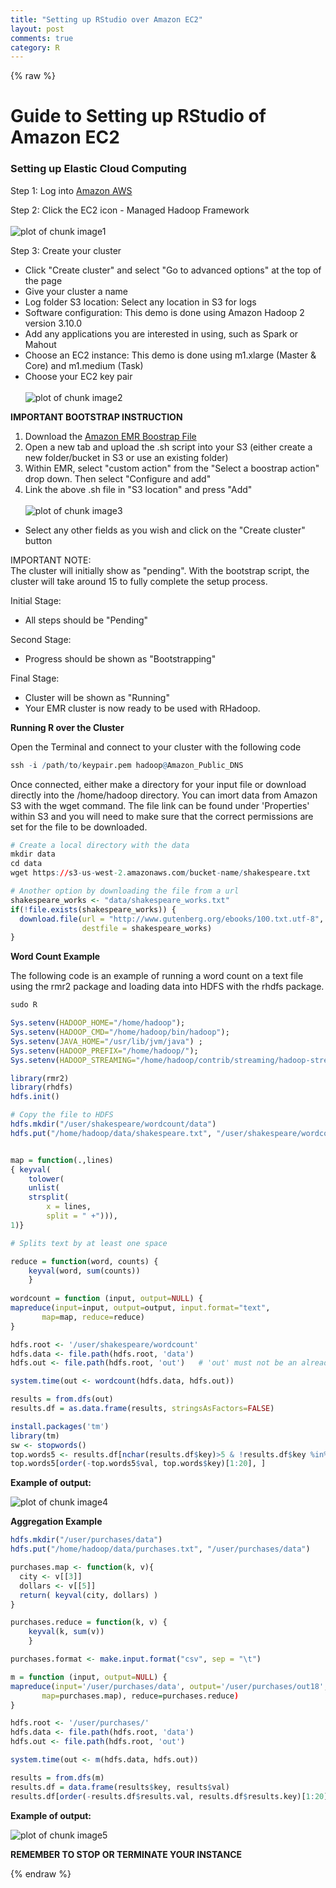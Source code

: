 ```yaml
---
title: "Setting up RStudio over Amazon EC2"
layout: post
comments: true
category: R
---
```


{% raw %}

# Guide to Setting up RStudio of Amazon EC2 #

### Setting up Elastic Cloud Computing ###

Step 1: Log into [Amazon AWS](https://aws.amazon.com/)

Step 2: Click the EC2 icon - Managed Hadoop Framework <br><br>
![plot of chunk image1](/figure/2015-12-03-RStudio-Server/image1.png)

Step 3: Create your cluster <br>
- Click "Create cluster" and select "Go to advanced options" at the top of the page <br>
- Give your cluster a name <br>
- Log folder S3 location: Select any location in S3 for logs <br>
- Software configuration: This demo is done using Amazon Hadoop 2 version 3.10.0 <br>
- Add any applications you are interested in using, such as Spark or Mahout <br>
- Choose an EC2 instance: This demo is done using m1.xlarge (Master & Core) and m1.medium (Task) <br>
- Choose your EC2 key pair <br><br>
![plot of chunk image2](/figure/2015-10-15-RHadoop/image2.png) <br>

<b> IMPORTANT BOOTSTRAP INSTRUCTION </b><br>

1. Download the [Amazon EMR Boostrap File](https://docs.google.com/uc?authuser=0&id=0B_DFy-IMDAf4aENDYXdVeGhOV3M&export=download)
2. Open a new tab and upload the .sh script into your S3 (either create a new folder/bucket in S3 or use an existing folder)
3. Within EMR, select "custom action" from the "Select a boostrap action" drop down.  Then select "Configure and add"
4. Link the above .sh file in "S3 location" and press "Add" <br><br>
![plot of chunk image3](/figure/2015-10-15-RHadoop/image3.png)
-  Select any other fields as you wish and click on the "Create cluster" button

IMPORTANT NOTE: <br>
The cluster will initially show as "pending".  With the bootstrap script, the cluster will take around 15 to fully complete the setup process.

Initial Stage: <br>
- All steps should be "Pending"

Second Stage: <br>
- Progress should be shown as "Bootstrapping"

Final Stage: <br>
- Cluster will be shown as "Running"
- Your EMR cluster is now ready to be used with RHadoop.


<b> Running R over the Cluster </b><br>

Open the Terminal and connect to your cluster with the following code

```r
ssh -i /path/to/keypair.pem hadoop@Amazon_Public_DNS
```

Once connected, either make a directory for your input file or download directly into the /home/hadoop directory.  You can imort data from Amazon S3 with the wget command.  The file link can be found under 'Properties' within S3 and you will need to make sure that the correct permissions are set for the file to be downloaded.

```r
# Create a local directory with the data
mkdir data
cd data
wget https://s3-us-west-2.amazonaws.com/bucket-name/shakespeare.txt

# Another option by downloading the file from a url
shakespeare_works <- "data/shakespeare_works.txt"
if(!file.exists(shakespeare_works)) {
  download.file(url = "http://www.gutenberg.org/ebooks/100.txt.utf-8",
                destfile = shakespeare_works)
}
```

<b> Word Count Example </b>

The following code is an example of running a word count on a text file using the rmr2 package and loading data into HDFS with the rhdfs package.

```r
sudo R

Sys.setenv(HADOOP_HOME="/home/hadoop");
Sys.setenv(HADOOP_CMD="/home/hadoop/bin/hadoop");
Sys.setenv(JAVA_HOME="/usr/lib/jvm/java") ;
Sys.setenv(HADOOP_PREFIX="/home/hadoop/");
Sys.setenv(HADOOP_STREAMING="/home/hadoop/contrib/streaming/hadoop-streaming.jar");

library(rmr2)
library(rhdfs)
hdfs.init()

# Copy the file to HDFS
hdfs.mkdir("/user/shakespeare/wordcount/data")
hdfs.put("/home/hadoop/data/shakespeare.txt", "/user/shakespeare/wordcount/data")


map = function(.,lines) 
{ keyval(
	tolower(
	unlist(
  	strsplit(
		x = lines,
    	split = " +"))),
1)}

# Splits text by at least one space

reduce = function(word, counts) { 
	keyval(word, sum(counts))
	}
	
wordcount = function (input, output=NULL) {
mapreduce(input=input, output=output, input.format="text",
       map=map, reduce=reduce)
}	

hdfs.root <- '/user/shakespeare/wordcount'
hdfs.data <- file.path(hdfs.root, 'data')
hdfs.out <- file.path(hdfs.root, 'out')   # 'out' must not be an already created folder

system.time(out <- wordcount(hdfs.data, hdfs.out))

results = from.dfs(out)
results.df = as.data.frame(results, stringsAsFactors=FALSE)

install.packages('tm')
library(tm)
sw <- stopwords()
top.words5 <- results.df[nchar(results.df$key)>5 & !results.df$key %in% sw, ]
top.words5[order(-top.words5$val, top.words$key)[1:20], ]
```

<b>Example of output: </b><br>

![plot of chunk image4](/figure/2015-10-15-RHadoop/image4.png) <br>

<b> Aggregation Example </b>

```r
hdfs.mkdir("/user/purchases/data")
hdfs.put("/home/hadoop/data/purchases.txt", "/user/purchases/data")

purchases.map <- function(k, v){
  city <- v[[3]]
  dollars <- v[[5]]
  return( keyval(city, dollars) )
}

purchases.reduce = function(k, v) { 
	keyval(k, sum(v))
	}

purchases.format <- make.input.format("csv", sep = "\t")

m = function (input, output=NULL) {
mapreduce(input='/user/purchases/data', output='/user/purchases/out18', input.format=purchases.format,
       map=purchases.map), reduce=purchases.reduce)
} 

hdfs.root <- '/user/purchases/'
hdfs.data <- file.path(hdfs.root, 'data')
hdfs.out <- file.path(hdfs.root, 'out') 

system.time(out <- m(hdfs.data, hdfs.out))

results = from.dfs(m)
results.df = data.frame(results$key, results$val)
results.df[order(-results.df$results.val, results.df$results.key)[1:20],]
```
<b>Example of output: </b><br>

![plot of chunk image5](/figure/2015-10-15-RHadoop/image5.png) <br>


<b> REMEMBER TO STOP OR TERMINATE YOUR INSTANCE </b><br>

{% endraw %}

<script>
  (function(i,s,o,g,r,a,m){i['GoogleAnalyticsObject']=r;i[r]=i[r]||function(){
  (i[r].q=i[r].q||[]).push(arguments)},i[r].l=1*new Date();a=s.createElement(o),
  m=s.getElementsByTagName(o)[0];a.async=1;a.src=g;m.parentNode.insertBefore(a,m)
  })(window,document,'script','//www.google-analytics.com/analytics.js','ga');

  ga('create', 'UA-57468410-2', 'auto');
  ga('send', 'pageview');

</script>
